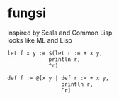 # fungsi
inspired by Scala and Common Lisp                     
looks like ML and Lisp

```smalltalk
let f x y := $(let r := + x y,
             println r,
             ^r)
             
def f := @[x y | def r := + x y,
                 println r,
                 ^r]
```